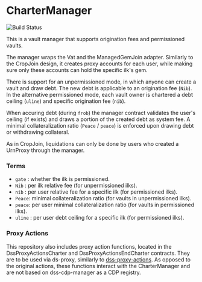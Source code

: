 # CharterManager
![Build Status](https://github.com/makerdao/dss-charter/actions/workflows/.github/workflows/tests.yaml/badge.svg?branch=master)

This is a vault manager that supports origination fees and permissioned vaults.

The manager wraps the Vat and the ManagedGemJoin adapter. Similarly to the CropJoin design, it creates proxy accounts for each user, while making sure only these accounts can hold the specific ilk's gem.

There is support for an unpermissioned mode, in which anyone can create a vault and draw debt. The new debt is applicable to an origination fee (`Nib`).
In the alternative permissioned mode, each vault owner is chartered a debt ceiling (`uline`) and specific origination fee (`nib`).

When accuring debt (during `frob`) the manager contract validates the user's ceiling (if exists) and draws a portion of the created debt as system fee.
A minimal collateralization ratio (`Peace` / `peace`) is enforced upon drawing debt or withdrawing collateral.

As in CropJoin, liquidations can only be done by users who created a UrnProxy through the manager.

### Terms

- `gate` : whether the ilk is permissioned.
- `Nib` : per ilk relative fee (for unpermissioned ilks).
- `nib` : per user relative fee for a specific ilk (for permissioned ilks).
- `Peace`: minimal collateralization ratio (for vaults in unpermissioned ilks).
- `peace`: per user minimal collateralization ratio (for vaults in permissioned ilks).
- `uline` : per user debt ceiling for a specific ilk (for permissioned ilks).

### Proxy Actions

This repository also includes proxy action functions, located in the DssProxyActionsCharter and DssProxyActionsEndCharter contracts. They are to be used via ds-proxy, similarly to [dss-proxy-actions](https://github.com/makerdao/dss-proxy-actions).
As opposed to the original actions, these functions interact with the CharterManager and are not based on dss-cdp-manager as a CDP registry.

